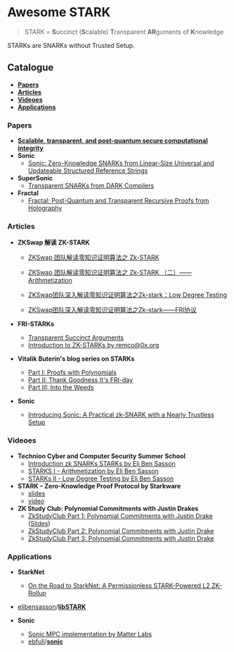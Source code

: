 # Awesome STARK

> STARK = **S**uccinct (**S**calable) **T**ransparent **AR**guments of **K**nowledge

STARKs are SNARKs without Trusted Setup.

## Catalogue

- [**Papers**](#Papers)
- [**Articles**](#Articles)
- [**Videoes**](#Videoes)
- [**Applications**](#Applications)

### Papers

- [**Scalable, transparent, and post-quantum secure computational integrity**](https://eprint.iacr.org/2018/046.pdf)
- **Sonic**
  - [Sonic: Zero-Knowledge SNARKs from Linear-Size Universal and Updateable Structured Reference Strings](https://eprint.iacr.org/2019/099.pdf)
- **SuperSonic**
  - [Transparent SNARKs from DARK Compilers](https://eprint.iacr.org/2019/1229.pdf)
- **Fractal**
  - [Fractal: Post-Quantum and Transparent Recursive Proofs from Holography](https://eprint.iacr.org/2019/1076.pdf)

### Articles

- **ZKSwap 解读 ZK-STARK**

  - [ZKSwap 团队解读零知识证明算法之 Zk-STARK](https://www.chainnews.com/articles/621681266821.htm)

  - [ZKSwap 团队解读零知识证明算法之 Zk-STARK （二）——Arithmetization](https://www.chainnews.com/articles/247007102433.htm)

  - [ZKSwap团队深入解读零知识证明算法之Zk-stark：Low Degree Testing](https://learnblockchain.cn/article/2103)

  - [ZKSwap团队深入解读零知识证明算法之Zk-stark——FRI协议](https://learnblockchain.cn/article/2104)

- **FRI-STARKs**
  - [Transparent Succinct Arguments](https://gist.github.com/Haseeb-Qureshi/f552fdbbb649ed4bbfeb681beb4091e1)
  - [Introduction to ZK-STARKs by remco@0x.org](https://hackmd.io/s/rJHYnQ3Z4)
- **Vitalik Buterin's blog series on STARKs**
  - [Part I: Proofs with Polynomials](https://vitalik.ca/general/2017/11/09/starks_part_1.html)
  - [Part II: Thank Goodness It's FRI-day](https://vitalik.ca/general/2017/11/22/starks_part_2.html)
  - [Part III: Into the Weeds](https://vitalik.ca/general/2018/07/21/starks_part_3.html)
- **Sonic**
  - [Introducing Sonic: A Practical zk-SNARK with a Nearly Trustless Setup](https://www.benthamsgaze.org/2019/02/07/introducing-sonic-a-practical-zk-snark-with-a-nearly-trustless-setup/)

### Videoes

- **Technion Cyber and Computer Security Summer School**
  - [Introduction zk SNARKs STARKs by Eli Ben Sasson](https://www.youtube.com/watch?v=VUN35BC11Qw&ab_channel=Technion)
  - [STARKS I - Arithmetization by Eli Ben Sasson](https://www.youtube.com/watch?v=9VuZvdxFZQo&ab_channel=Technion)
  - [STARKs II - Low Degree Testing by Eli Ben Sasson](https://www.youtube.com/watch?v=L7tZeO8ihcQ&ab_channel=Technion)
- **STARK – Zero-Knowledge Proof Protocol by Starkware**
  - [slides](https://drive.google.com/file/d/1Osa0MXu-04dfwn1YOSgN6CXOgWnsp-Tu/view)
  - [video](https://www.youtube.com/watch?v=1KSwVIZ82hs&ab_channel=Web3Foundation)
- **ZK Study Club: Polynomial Commitments with Justin Drakes**
  - [ZkStudyClub Part 1: Polynomial Commitments with Justin Drake](https://www.youtube.com/watch?v=bz16BURH_u8) ([Slides](https://www.youtube.com/watch?v=bz16BURH_u8&ab_channel=ZeroKnowledge))
  - [ZkStudyClub Part 2: Polynomial Commitments with Justin Drake](https://www.youtube.com/watch?v=BfV7HBHXfC0)
  - [ZkStudyClub Part 3: Polynomial Commitments with Justin Drake](https://www.youtube.com/watch?v=TbNauD5wgXM)

### Applications

- **StarkNet**
  - [On the Road to StarkNet: A Permissionless STARK-Powered L2 ZK-Rollup](https://medium.com/starkware/on-the-road-to-starknet-a-permissionless-stark-powered-l2-zk-rollup-83be53640880)
- [elibensasson](https://github.com/elibensasson)/**[libSTARK](https://github.com/elibensasson/libSTARK)**

- **Sonic**
  - [Sonic MPC implementation by Matter Labs](https://github.com/matter-labs/alpha_line)
  - [ebfull](https://github.com/ebfull)/**[sonic](https://github.com/ebfull/sonic)**

